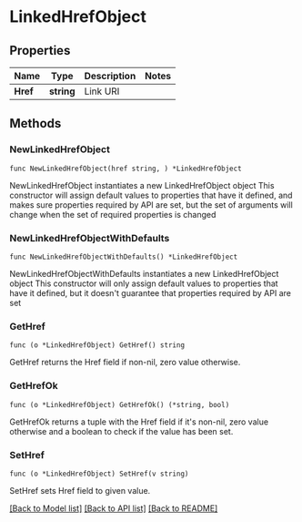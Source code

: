 # LinkedHrefObject

## Properties

Name | Type | Description | Notes
------------ | ------------- | ------------- | -------------
**Href** | **string** | Link URI | 

## Methods

### NewLinkedHrefObject

`func NewLinkedHrefObject(href string, ) *LinkedHrefObject`

NewLinkedHrefObject instantiates a new LinkedHrefObject object
This constructor will assign default values to properties that have it defined,
and makes sure properties required by API are set, but the set of arguments
will change when the set of required properties is changed

### NewLinkedHrefObjectWithDefaults

`func NewLinkedHrefObjectWithDefaults() *LinkedHrefObject`

NewLinkedHrefObjectWithDefaults instantiates a new LinkedHrefObject object
This constructor will only assign default values to properties that have it defined,
but it doesn't guarantee that properties required by API are set

### GetHref

`func (o *LinkedHrefObject) GetHref() string`

GetHref returns the Href field if non-nil, zero value otherwise.

### GetHrefOk

`func (o *LinkedHrefObject) GetHrefOk() (*string, bool)`

GetHrefOk returns a tuple with the Href field if it's non-nil, zero value otherwise
and a boolean to check if the value has been set.

### SetHref

`func (o *LinkedHrefObject) SetHref(v string)`

SetHref sets Href field to given value.



[[Back to Model list]](../README.md#documentation-for-models) [[Back to API list]](../README.md#documentation-for-api-endpoints) [[Back to README]](../README.md)


